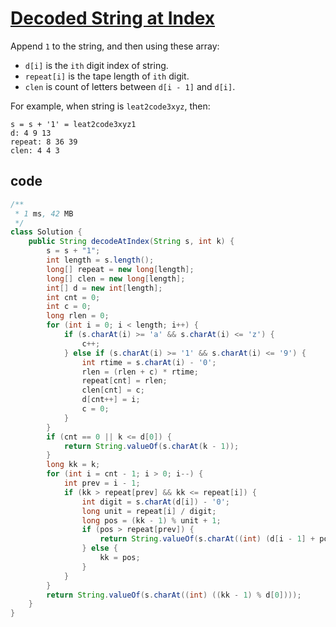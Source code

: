 # [Decoded String at Index](https://leetcode.com/problems/decoded-string-at-index/)

Append `1` to the string, and then using these array:
 - `d[i]` is the `ith` digit index of string.
 - `repeat[i]` is the tape length of `ith` digit.
 - `clen` is count of letters between `d[i - 1]` and `d[i]`.

For example, when string is `leat2code3xyz`, then:
```
s = s + '1' = leat2code3xyz1
d: 4 9 13
repeat: 8 36 39
clen: 4 4 3
```

## code

```java
/**
 * 1 ms, 42 MB
 */
class Solution {
    public String decodeAtIndex(String s, int k) {
        s = s + "1";
        int length = s.length();
        long[] repeat = new long[length];
        long[] clen = new long[length];
        int[] d = new int[length];
        int cnt = 0;
        int c = 0;
        long rlen = 0;
        for (int i = 0; i < length; i++) {
            if (s.charAt(i) >= 'a' && s.charAt(i) <= 'z') {
                c++;
            } else if (s.charAt(i) >= '1' && s.charAt(i) <= '9') {
                int rtime = s.charAt(i) - '0';
                rlen = (rlen + c) * rtime;
                repeat[cnt] = rlen;
                clen[cnt] = c;
                d[cnt++] = i;
                c = 0;
            }
        }
        if (cnt == 0 || k <= d[0]) {
            return String.valueOf(s.charAt(k - 1));
        }
        long kk = k;
        for (int i = cnt - 1; i > 0; i--) {
            int prev = i - 1;
            if (kk > repeat[prev] && kk <= repeat[i]) {
                int digit = s.charAt(d[i]) - '0';
                long unit = repeat[i] / digit;
                long pos = (kk - 1) % unit + 1;
                if (pos > repeat[prev]) {
                    return String.valueOf(s.charAt((int) (d[i - 1] + pos - repeat[prev])));
                } else {
                    kk = pos;
                }
            }
        }
        return String.valueOf(s.charAt((int) ((kk - 1) % d[0])));
    }
}
```
